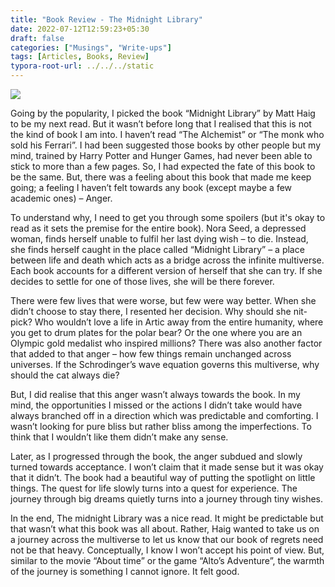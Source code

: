 ```yaml
---
title: "Book Review - The Midnight Library"
date: 2022-07-12T12:59:23+05:30
draft: false
categories: ["Musings", "Write-ups"]
tags: [Articles, Books, Review]
typora-root-url: ../../../static
---
```


![](https://images-na.ssl-images-amazon.com/images/I/718GcuXHXbL.jpg)

Going by the popularity, I picked the book “Midnight Library” by Matt Haig to be my next read. But it wasn’t before long that I realised that this is not the kind of book I am into. I haven’t read “The Alchemist” or “The monk who sold his Ferrari”. I had been suggested those books by other people but my mind, trained by Harry Potter and Hunger Games, had never been able to stick to more than a few pages. So, I had expected the fate of this book to be the same. But, there was a feeling about this book that made me keep going; a feeling I haven’t felt towards any book (except maybe a few academic ones) – Anger.

To understand why, I need to get you through some spoilers (but it's okay to read as it sets the premise for the entire book). Nora Seed, a depressed woman, finds herself unable to fulfil her last dying wish – to die. Instead, she finds herself caught in the place called “Midnight Library” – a place between life and death which acts as a bridge across the infinite multiverse. Each book accounts for a different version of herself that she can try. If she decides to settle for one of those lives, she will be there forever.

There were few lives that were worse, but few were way better. When she didn’t choose to stay there, I resented her decision. Why should she nit-pick? Who wouldn’t love a life in Artic away from the entire humanity, where you get to drum plates for the polar bear? Or the one where you are an Olympic gold medalist who inspired millions? There was also another factor that added to that anger – how few things remain unchanged across universes. If the Schrodinger’s wave equation governs this multiverse, why should the cat always die?

But, I did realise that this anger wasn’t always towards the book. In my mind, the opportunities I missed or the actions I didn’t take would have always branched off in a direction which was predictable and comforting. I wasn’t looking for pure bliss but rather bliss among the imperfections. To think that I wouldn’t like them didn’t make any sense.

Later, as I progressed through the book, the anger subdued and slowly turned towards acceptance. I won’t claim that it made sense but it was okay that it didn’t. The book had a beautiful way of putting the spotlight on little things. The quest for life slowly turns into a quest for experience. The journey through big dreams quietly turns into a journey through tiny wishes.

In the end, The midnight Library was a nice read. It might be predictable but that wasn’t what this book was all about. Rather, Haig wanted to take us on a journey across the multiverse to let us know that our book of regrets need not be that heavy. Conceptually, I know I won’t accept his point of view. But, similar to the movie “About time” or the game “Alto’s Adventure”, the warmth of the journey is something I cannot ignore. It felt good.
